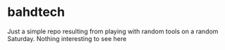 # bahdtech

Just a simple repo resulting from playing with random tools on a random Saturday. Nothing interesting to see here
